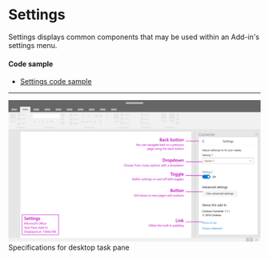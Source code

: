 # Settings

Settings displays common components that may be used within an Add-in's settings menu.

#### Code sample
* [Settings code sample](../templates/utility/settings)

***

![Settings - Specifications for desktop task pane](../assets/images/settings_taskPaneCallouts.png)
Specifications for desktop task pane 






